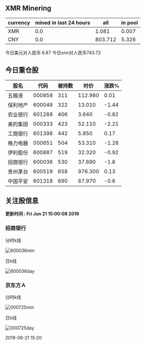 ## XMR Minering

|currency|mined in last 24 hours|all|in pool|
|---|---|---|---|
|XMR|0.0|1.081|0.007|
|CNY|0.0|803.712|5.326|

今日美元对人民币 6.87	今日xmr对人民币743.72


## 今日重仓股 

|股名|代码|被持数|时价|涨跌%|
|---|---|---|---|---|
|五粮液|000858|311|112.980|0.01|
|保利地产|600048|322|13.010|-1.44|
|农业银行|601288|406|3.640|-0.82|
|美的集团|000333|423|52.110|-2.21|
|工商银行|601398|442|5.850|0.17|
|格力电器|000651|504|53.310|-1.28|
|伊利股份|600887|519|32.320|-0.92|
|招商银行|600036|530|37.690|-1.8|
|贵州茅台|600519|658|976.300|0.13|
|中国平安|601318|690|87.970|-0.6|

## 关注股信息
**更新时间 : Fri Jun 21 15:00:08 2019**
### 招商银行 
分时k线

![600036min](http://image.sinajs.cn/newchart/min/n/sh600036.gif)

日k线

![600036day](http://image.sinajs.cn/newchart/daily/n/sh600036.gif)

### 京东方Ａ 
分时k线

![000725min](http://image.sinajs.cn/newchart/min/n/sz000725.gif)

日k线

![000725day](http://image.sinajs.cn/newchart/daily/n/sz000725.gif)

2019-06-21 15:20